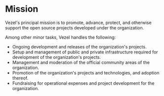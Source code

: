 # Mission

Vezel's principal mission is to promote, advance, protect, and otherwise support
the open source projects developed under the organization.

Among other minor tasks, Vezel handles the following:

* Ongoing development and releases of the organization's projects.
* Setup and management of public and private infrastructure required for
  development of the organization's projects.
* Management and moderation of the official community areas of the organization.
* Promotion of the organization's projects and technologies, and adoption
  thereof.
* Fundraising for operational expenses and project development for the
  organization.
